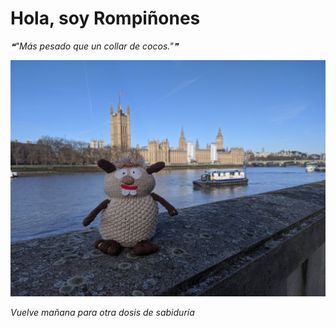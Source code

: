 # Hola, soy Rompiñones

<!--STARTS_HERE_QUOTE_README-->
<i>❝"Más pesado que un collar de cocos."❞</i>
<!--ENDS_HERE_QUOTE_README-->

<!--START_SECTION:update_image-->
![alt text](https://raw.githubusercontent.com/focaalvarez/rompinones/main/.github/images/IMG_20220205_102213.jpg?raw=true)
<!--END_SECTION:update_image-->

*Vuelve mañana para otra dosis de sabiduría*
